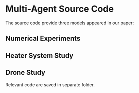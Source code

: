 # Multi-Agent Source Code

The source code provide three models appeared in our paper:

## Numerical Experiments

## Heater System Study

## Drone Study

Relevant code are saved in separate folder.